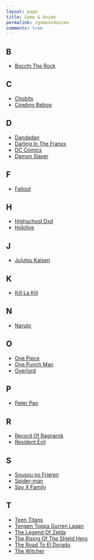 ```yaml
---
layout: page
title: Game & Anime
permalink: /gameandanime
comments: true
---
```


<h2 style="text-align: left;">B</h2><div><ul style="text-align: left;">
	<li><a href="https://yourcosplay.github.io/categories#Bocchi-The-Rock">Bocchi The Rock</a></li>
</ul></div>

<h2 style="text-align: left;">C</h2><div><ul style="text-align: left;">
	<li><a href="https://yourcosplay.github.io/categories#Chobits">Chobits</a></li>
	<li><a href="https://yourcosplay.github.io/categories#Cowboy-Bebop">Cowboy Bebop</a></li>
</ul></div>

<h2 style="text-align: left;">D</h2><div><ul style="text-align: left;">
	<li><a href="https://yourcosplay.github.io/categories#Dandadan">Dandadan</a></li>
	<li><a href="https://yourcosplay.github.io/categories#Darling-In-The-Franxx">Darling In The Franxx</a></li>
	<li><a href="https://yourcosplay.github.io/categories#DC-Comics">DC Comics</a></li>
	<li><a href="https://yourcosplay.github.io/categories#Demon-Slayer">Demon Slayer</a></li>
</ul></div>

<h2 style="text-align: left;">F</h2><div><ul style="text-align: left;">
	<li><a href="https://yourcosplay.github.io/categories#Fallout">Fallout</a></li>
</ul></div>

<h2 style="text-align: left;">H</h2><div><ul style="text-align: left;">
	<li><a href="https://yourcosplay.github.io/categories#Highschool-Dxd">Highschool Dxd</a></li>
	<li><a href="https://yourcosplay.github.io/categories#Hololive">Hololive</a></li>
</ul></div>

<h2 style="text-align: left;">J</h2><div><ul style="text-align: left;">
	<li><a href="https://yourcosplay.github.io/categories#Jujutsu-Kaisen">Jujutsu Kaisen</a></li>
</ul></div>

<h2 style="text-align: left;">K</h2><div><ul style="text-align: left;">
	<li><a href="https://yourcosplay.github.io/categories#Kill-La-Kill">Kill La Kill</a></li>
</ul></div>

<h2 style="text-align: left;">N</h2><div><ul style="text-align: left;">
	<li><a href="https://yourcosplay.github.io/categories#Naruto">Naruto</a></li>
</ul></div>

<h2 style="text-align: left;">O</h2><div><ul style="text-align: left;">
	<li><a href="https://yourcosplay.github.io/categories#One-Piece">One Piece</a></li>
	<li><a href="https://yourcosplay.github.io/categories#One-Punch-Man">One Punch Man</a></li>
	<li><a href="https://yourcosplay.github.io/categories#Overlord">Overlord</a></li>
</ul></div>

<h2 style="text-align: left;">P</h2><div><ul style="text-align: left;">
	<li><a href="https://yourcosplay.github.io/categories#Peter-pan">Peter Pan</a></li>
</ul></div>

<h2 style="text-align: left;">R</h2><div><ul style="text-align: left;">
	<li><a href="https://yourcosplay.github.io/categories#Record-Of-Ragnarok">Record Of Ragnarok</a></li>
	<li><a href="https://yourcosplay.github.io/categories#Resident-Evil">Resident Evil</a></li>
</ul></div>

<h2 style="text-align: left;">S</h2><div><ul style="text-align: left;">
	<li><a href="https://yourcosplay.github.io/categories#Sousou-No-Frieren">Sousou no Frieren</a></li>
	<li><a href="https://yourcosplay.github.io/categories#Spider-man">Spider-man</a></li>
	<li><a href="https://yourcosplay.github.io/categories#Spy-X-Family">Spy X Family</a></li>
</ul></div>

<h2 style="text-align: left;">T</h2><div><ul style="text-align: left;">
	<li><a href="https://yourcosplay.github.io/categories#Teen-Titans">Teen Titans</a></li>
	<li><a href="https://yourcosplay.github.io/categories#Tengen-Toppa-Gurren-Lagan">Tengen Toppa Gurren Lagan</a></li>
	<li><a href="https://yourcosplay.github.io/categories#The-Legend-Of-Zelda">The Legend Of Zelda</a></li>
	<li><a href="https://yourcosplay.github.io/categories#The-Rising-Of-The-Shield-Hero">The Rising Of The Shield Hero</a></li>
	<li><a href="https://yourcosplay.github.io/categories#The-Road-to-El-Dorado">The Road To El Dorado</a></li>
	<li><a href="https://yourcosplay.github.io/categories#The-Witcher">The Witcher</a></li>
</ul></div>